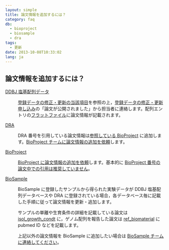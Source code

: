 ```yaml
---
layout: simple
title: 論文情報を追加するには？
category: faq
db:
  - bioproject
  - biosample
  - dra
tags: 
  - 更新
date: 2013-10-08T10:33:02
lang: ja
---
```


## 論文情報を追加するには？

<div class="term_def">
  <dl> <dt>            <a href="/ddbj/submission.html">DDBJ 塩基配列データ </a>          </dt>
    <dd>
      <p><a href="/ddbj/update.html">登録データの修正・更新の当該項目</a>を参照の上，<a href="/faq/ja/paper-published.html">登録データの修正・更新申し込み</a>の「論文が公開されました」から担当者に連絡します。配列エントリの<a href="/ddbj/flat-file.html#Reference2">フラットファイル</a>に論文情報が記載されます。</p>
    </dd> <dt>            <a href="/dra/index.html">DRA</a>          </dt>
    <dd>
      <p>DRA 番号を引用している論文情報は<a href="/dra/submission.html#metadata">参照している BioProject</a> に追加します。<a href="/contact-ddbj.html#to-ddbj">BioProject チームに論文情報の追加を依頼</a>します。</p>
    </dd> <dt>            <a href="/bioproject/index.html">BioProject</a>          </dt>
    <dd>
      <p><a href="/contact-ddbj.html#to-ddbj">BioProject に論文情報の追加を依頼</a>します。基本的に <a href="/faq/index.html#project-accession">BioProject 番号の論文中での引用は推奨していません</a>。</p>
    </dd> <dt>            <a href="/biosample/index.html">BioSample</a>          </dt>
    <dd>
      <p>BioSample に登録したサンプルから得られた実験データが DDBJ 塩基配列データベースや DRA に登録されている場合，各データベース毎に記載した手順に従って論文情報を更新・追加します。</p>
      <p>サンプルの単離や生育条件の詳細を記載している論文は <a href="/biosample/attribute.html?all=all#isol_growth_condt">isol_growth_condt</a> に，ゲノム配列を報告した論文は <a href="/biosample/attribute.html?all=all#ref_biomaterial">ref_biomaterial</a> に pubmed ID などを記載します。</p>
      <p>上記以外の論文情報を BioSample に追加したい場合は <a href="/contact-ddbj.html">BioSample チームに連絡してください</a>。</p>
    </dd>
  </dl>
</div>
